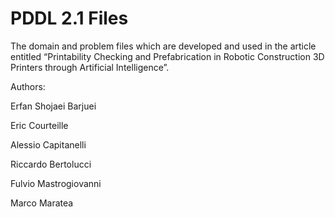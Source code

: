 # PDDL 2.1 Files
The domain and problem files which are developed and used in the article entitled “Printability Checking and Prefabrication in Robotic Construction 3D Printers through Artificial Intelligence”.

Authors:

Erfan Shojaei Barjuei

Eric Courteille

Alessio Capitanelli

Riccardo Bertolucci

Fulvio Mastrogiovanni

Marco Maratea
